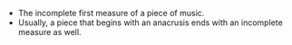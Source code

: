 - The incomplete first measure of a piece of music.
- Usually, a piece that begins with an anacrusis ends with an incomplete measure as well.